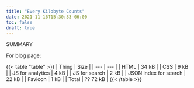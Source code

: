 ```yaml
---
title: "Every Kilobyte Counts"
date: 2021-11-16T15:30:33-06:00
toc: false
draft: true
---
```


SUMMARY

<!--more-->

For blog page:

{{< table "table" >}}
| Thing | Size |
| --- | --- |
| HTML | 34 kB |
| CSS | 9 kB |
| JS for analytics | 4 kB |
| JS for search | 2 kB |
| JSON index for search | 22 kB |
| Favicon | 1 kB |
| Total | ?? 72 kB |
{{< /table >}}

